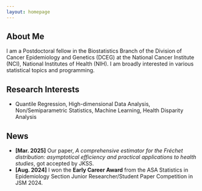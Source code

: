 ```yaml
---
layout: homepage
---
```


## About Me

I am a Postdoctoral fellow in the Biostatistics Branch of the Division of Cancer Epidemiology and Genetics (DCEG) at the National Cancer Institute (NCI), National Institutes of Health (NIH). I am broadly interested in various statistical topics and programming.

## Research Interests

- Quantile Regression, High-dimensional Data Analysis, Non/Semiparametric Statistics, Machine Learning, Health Disparity Analysis

## News

- **[Mar. 2025]** Our paper, *A comprehensive estimator for the Fréchet distribution: asymptotical efficiency and practical applications to health studies*, got accepted by JKSS.
- **[Aug. 2024]** I won the **Early Career Award** from the ASA Statistics in Epidemiology Section Junior Researcher/Student Paper Competition in JSM 2024.

